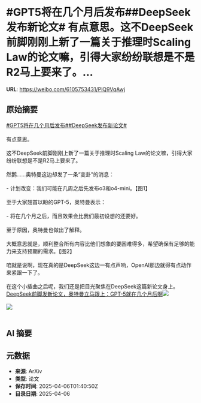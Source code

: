 # #GPT5将在几个月后发布##DeepSeek发布新论文# 有点意思。这不DeepSeek前脚刚刚上新了一篇关于推理时Scaling Law的论文嘛，引得大家纷纷联想是不是R2马上要来了。...

**URL**: https://weibo.com/6105753431/PlQ9VqAwj

## 原始摘要

<a href="https://m.weibo.cn/search?containerid=231522type%3D1%26t%3D10%26q%3D%23GPT5%E5%B0%86%E5%9C%A8%E5%87%A0%E4%B8%AA%E6%9C%88%E5%90%8E%E5%8F%91%E5%B8%83%23&amp;extparam=%23GPT5%E5%B0%86%E5%9C%A8%E5%87%A0%E4%B8%AA%E6%9C%88%E5%90%8E%E5%8F%91%E5%B8%83%23" data-hide=""><span class="surl-text">#GPT5将在几个月后发布#</span></a><a href="https://m.weibo.cn/search?containerid=231522type%3D1%26t%3D10%26q%3D%23DeepSeek%E5%8F%91%E5%B8%83%E6%96%B0%E8%AE%BA%E6%96%87%23&amp;extparam=%23DeepSeek%E5%8F%91%E5%B8%83%E6%96%B0%E8%AE%BA%E6%96%87%23" data-hide=""><span class="surl-text">#DeepSeek发布新论文#</span></a> <br><br>有点意思。<br><br>这不DeepSeek前脚刚刚上新了一篇关于推理时Scaling Law的论文嘛，引得大家纷纷联想是不是R2马上要来了。<br><br>然鹅……奥特曼这边却发了一条“变卦”的消息：<br><br>- 计划改变：我们可能在几周之后先发布o3和o4-mini。【图1】<br><br>至于大家翘首以盼的GPT-5，奥特曼表示：<br><br>- 将在几个月之后，而且效果会比我们最初设想的还要好。<br><br>至于原因，奥特曼也做出了解释。<br><br>大概意思就是，顺利整合所有内容比他们想象的要困难得多，希望确保有足够的能力来支持预期的需求。【图2】<br><br>咱就是说啊，现在真的是DeepSeek这边一有点声响，OpenAI那边就得有点动作来紧跟一下了。<br><br>在这个小插曲之后呢，我们还是把目光聚焦在DeepSeek这篇新论文身上。<a href="https://weibo.cn/sinaurl?u=https%3A%2F%2Fmp.weixin.qq.com%2Fs%2FNpiwXTQF1T2ZFbHM-vrc4w" data-hide=""><span class="url-icon"><img style="width: 1rem;height: 1rem" src="https://h5.sinaimg.cn/upload/2015/09/25/3/timeline_card_small_web_default.png" referrerpolicy="no-referrer"></span><span class="surl-text">DeepSeek前脚发新论文，奥特曼立马跟上：GPT-5就在几个月后啊</span></a><img style="" src="https://tvax3.sinaimg.cn/large/006Fd7o3ly1i05uaw5d6mj30u00so490.jpg" referrerpolicy="no-referrer"><br><br><img style="" src="https://tvax4.sinaimg.cn/large/006Fd7o3ly1i05ubeqaauj30u00g3tcc.jpg" referrerpolicy="no-referrer"><br><br>

## AI 摘要



## 元数据

- **来源**: ArXiv
- **类型**: 论文
- **保存时间**: 2025-04-06T01:40:50Z
- **目录日期**: 2025-04-06
